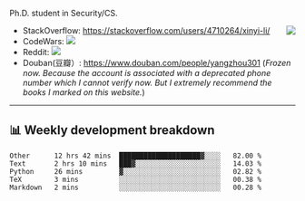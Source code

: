 Ph.D. student in Security/CS.

<img align="right" src="https://github-readme-stats.vercel.app/api?username=li-xin-yi&count_private=true&show_icons=true&hide_title=true&theme=tokyonight" />

- StackOverflow: https://stackoverflow.com/users/4710264/xinyi-li/
- CodeWars: [![](https://www.codewars.com/users/xy-li/badges/micro)](https://www.codewars.com/users/xy-li/)
- Reddit: [![](https://img.shields.io/reddit/user-karma/combined/xy-li?style=social)](https://www.reddit.com/user/xy-li/)
- Douban(豆瓣）: https://www.douban.com/people/yangzhou301  (*Frozen now. Because the account is associated with a deprecated phone number which I cannot verify now. But I extremely recommend the books I marked on this website.*)

---

## 📊 Weekly development breakdown

<!--START_SECTION:waka-->
```text
Other      12 hrs 42 mins  ████████████████████▓░░░░   82.00 % 
Text       2 hrs 10 mins   ███▓░░░░░░░░░░░░░░░░░░░░░   14.03 % 
Python     26 mins         ▓░░░░░░░░░░░░░░░░░░░░░░░░   02.82 % 
TeX        3 mins          ░░░░░░░░░░░░░░░░░░░░░░░░░   00.38 % 
Markdown   2 mins          ░░░░░░░░░░░░░░░░░░░░░░░░░   00.28 % 
```
<!--END_SECTION:waka-->
